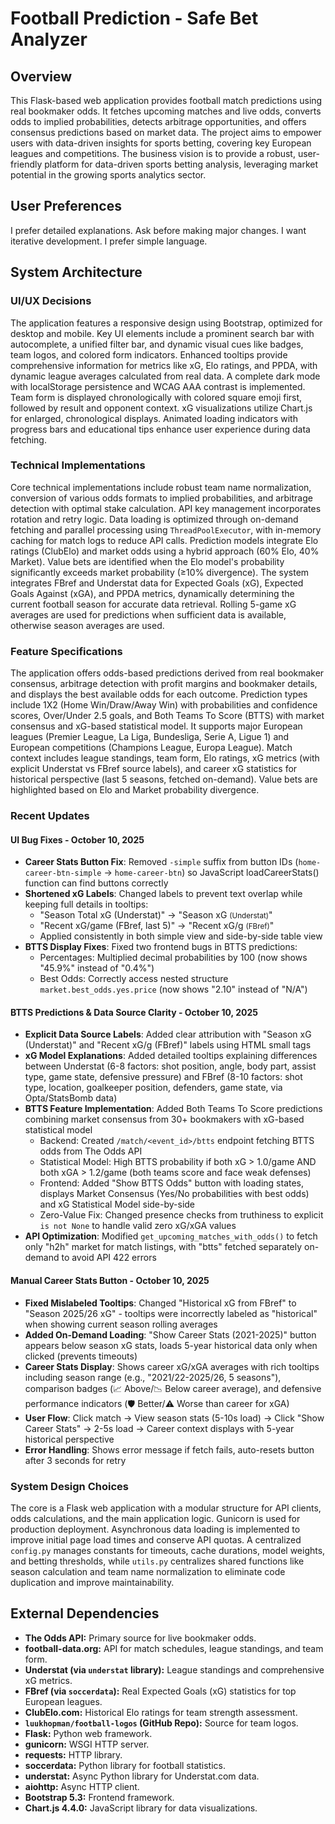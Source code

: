 # Football Prediction - Safe Bet Analyzer

## Overview
This Flask-based web application provides football match predictions using real bookmaker odds. It fetches upcoming matches and live odds, converts odds to implied probabilities, detects arbitrage opportunities, and offers consensus predictions based on market data. The project aims to empower users with data-driven insights for sports betting, covering key European leagues and competitions. The business vision is to provide a robust, user-friendly platform for data-driven sports betting analysis, leveraging market potential in the growing sports analytics sector.

## User Preferences
I prefer detailed explanations. Ask before making major changes. I want iterative development. I prefer simple language.

## System Architecture

### UI/UX Decisions
The application features a responsive design using Bootstrap, optimized for desktop and mobile. Key UI elements include a prominent search bar with autocomplete, a unified filter bar, and dynamic visual cues like badges, team logos, and colored form indicators. Enhanced tooltips provide comprehensive information for metrics like xG, Elo ratings, and PPDA, with dynamic league averages calculated from real data. A complete dark mode with localStorage persistence and WCAG AAA contrast is implemented. Team form is displayed chronologically with colored square emoji first, followed by result and opponent context. xG visualizations utilize Chart.js for enlarged, chronological displays. Animated loading indicators with progress bars and educational tips enhance user experience during data fetching.

### Technical Implementations
Core technical implementations include robust team name normalization, conversion of various odds formats to implied probabilities, and arbitrage detection with optimal stake calculation. API key management incorporates rotation and retry logic. Data loading is optimized through on-demand fetching and parallel processing using `ThreadPoolExecutor`, with in-memory caching for match logs to reduce API calls. Prediction models integrate Elo ratings (ClubElo) and market odds using a hybrid approach (60% Elo, 40% Market). Value bets are identified when the Elo model's probability significantly exceeds market probability (≥10% divergence). The system integrates FBref and Understat data for Expected Goals (xG), Expected Goals Against (xGA), and PPDA metrics, dynamically determining the current football season for accurate data retrieval. Rolling 5-game xG averages are used for predictions when sufficient data is available, otherwise season averages are used.

### Feature Specifications
The application offers odds-based predictions derived from real bookmaker consensus, arbitrage detection with profit margins and bookmaker details, and displays the best available odds for each outcome. Prediction types include 1X2 (Home Win/Draw/Away Win) with probabilities and confidence scores, Over/Under 2.5 goals, and Both Teams To Score (BTTS) with market consensus and xG-based statistical model. It supports major European leagues (Premier League, La Liga, Bundesliga, Serie A, Ligue 1) and European competitions (Champions League, Europa League). Match context includes league standings, team form, Elo ratings, xG metrics (with explicit Understat vs FBref source labels), and career xG statistics for historical perspective (last 5 seasons, fetched on-demand). Value bets are highlighted based on Elo and Market probability divergence.

### Recent Updates

#### UI Bug Fixes - October 10, 2025
- **Career Stats Button Fix**: Removed `-simple` suffix from button IDs (`home-career-btn-simple` → `home-career-btn`) so JavaScript loadCareerStats() function can find buttons correctly
- **Shortened xG Labels**: Changed labels to prevent text overlap while keeping full details in tooltips:
  - "Season Total xG (Understat)" → "Season xG <small>(Understat)</small>"
  - "Recent xG/game (FBref, last 5)" → "Recent xG/g <small>(FBref)</small>"
  - Applied consistently in both simple view and side-by-side table view
- **BTTS Display Fixes**: Fixed two frontend bugs in BTTS predictions:
  - Percentages: Multiplied decimal probabilities by 100 (now shows "45.9%" instead of "0.4%")
  - Best Odds: Correctly access nested structure `market.best_odds.yes.price` (now shows "2.10" instead of "N/A")

#### BTTS Predictions & Data Source Clarity - October 10, 2025
- **Explicit Data Source Labels**: Added clear attribution with "Season xG (Understat)" and "Recent xG/g (FBref)" labels using HTML small tags
- **xG Model Explanations**: Added detailed tooltips explaining differences between Understat (6-8 factors: shot position, angle, body part, assist type, game state, defensive pressure) and FBref (8-10 factors: shot type, location, goalkeeper position, defenders, game state, via Opta/StatsBomb data)
- **BTTS Feature Implementation**: Added Both Teams To Score predictions combining market consensus from 30+ bookmakers with xG-based statistical model
  - Backend: Created `/match/<event_id>/btts` endpoint fetching BTTS odds from The Odds API
  - Statistical Model: High BTTS probability if both xG > 1.0/game AND both xGA > 1.2/game (both teams score and face weak defenses)
  - Frontend: Added "Show BTTS Odds" button with loading states, displays Market Consensus (Yes/No probabilities with best odds) and xG Statistical Model side-by-side
  - Zero-Value Fix: Changed presence checks from truthiness to explicit `is not None` to handle valid zero xG/xGA values
- **API Optimization**: Modified `get_upcoming_matches_with_odds()` to fetch only "h2h" market for match listings, with "btts" fetched separately on-demand to avoid API 422 errors

#### Manual Career Stats Button - October 10, 2025
- **Fixed Mislabeled Tooltips**: Changed "Historical xG from FBref" to "Season 2025/26 xG" - tooltips were incorrectly labeled as "historical" when showing current season rolling averages
- **Added On-Demand Loading**: "Show Career Stats (2021-2025)" button appears below season xG stats, loads 5-year historical data only when clicked (prevents timeouts)
- **Career Stats Display**: Shows career xG/xGA averages with rich tooltips including season range (e.g., "2021/22-2025/26, 5 seasons"), comparison badges (📈 Above/📉 Below career average), and defensive performance indicators (🛡️ Better/⚠️ Worse than career for xGA)
- **User Flow**: Click match → View season stats (5-10s load) → Click "Show Career Stats" → 2-5s load → Career context displays with 5-year historical perspective
- **Error Handling**: Shows error message if fetch fails, auto-resets button after 3 seconds for retry

### System Design Choices
The core is a Flask web application with a modular structure for API clients, odds calculations, and the main application logic. Gunicorn is used for production deployment. Asynchronous data loading is implemented to improve initial page load times and conserve API quotas. A centralized `config.py` manages constants for timeouts, cache durations, model weights, and betting thresholds, while `utils.py` centralizes shared functions like season calculation and team name normalization to eliminate code duplication and improve maintainability.

## External Dependencies
- **The Odds API:** Primary source for live bookmaker odds.
- **football-data.org:** API for match schedules, league standings, and team form.
- **Understat (via `understat` library):** League standings and comprehensive xG metrics.
- **FBref (via `soccerdata`):** Real Expected Goals (xG) statistics for top European leagues.
- **ClubElo.com:** Historical Elo ratings for team strength assessment.
- **`luukhopman/football-logos` (GitHub Repo):** Source for team logos.
- **Flask:** Python web framework.
- **gunicorn:** WSGI HTTP server.
- **requests:** HTTP library.
- **soccerdata:** Python library for football statistics.
- **understat:** Async Python library for Understat.com data.
- **aiohttp:** Async HTTP client.
- **Bootstrap 5.3:** Frontend framework.
- **Chart.js 4.4.0:** JavaScript library for data visualizations.